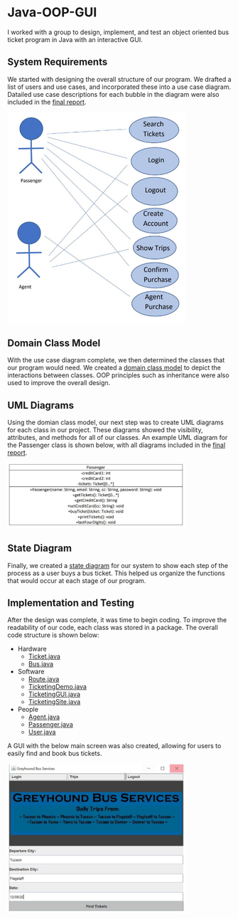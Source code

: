 # Java-OOP-GUI
I worked with a group to design, implement, and test an object oriented bus ticket program in Java with an interactive GUI.
## System Requirements
We started with designing the overall structure of our program. We drafted a list of users and use cases, and incorporated these into a use case diagram. Datailed use case descriptions for each bubble in the diagram were also included in the [final report](<Design Documents/Final_Report.pdf>).

<img src="Design Documents/use_case_diagram.JPG" width=400>

## Domain Class Model
With the use case diagram complete, we then determined the classes that our program would need. We created a [domain class model](<Design Documents/domain_class_model.JPG>) to depict the interactions between classes. OOP principles such as inheritance were also used to improve the overall design.

## UML Diagrams
Using the domian class model, our next step was to create UML diagrams for each class in our project. These diagrams showed the visibility, attributes, and methods for all of our classes. An example UML diagram for the Passenger class is shown below, with all diagrams included in the [final report](<Design Documents/Final_Report.pdf>).

<img src="Design Documents/uml_passenger.JPG" width=400>

## State Diagram
Finally, we created a [state diagram](<Design Documents/state_diagram.JPG>) for our system to show each step of the process as a user buys a bus ticket. This helped us organize the functions that would occur at each stage of our program.

## Implementation and Testing
After the design was complete, it was time to begin coding. To improve the readability of our code, each class was stored in a package. The overall code structure is shown below:
* Hardware
  - [Ticket.java](Code/hardware/Ticket.java)
  - [Bus.java](Code/hardware/Bus.java)
* Software
  - [Route.java](Code/software/Route.java)
  - [TicketingDemo.java](Code/software/TicketingDemo.java)
  - [TicketingGUI.java](Code/software/TicketingGUI.java)
  - [TicketingSite.java](Code/software/TicketingSite.java)
* People
  - [Agent.java](Code/people/Agent.java)
  - [Passenger.java](Code/people/Passenger.java)
  - [User.java](Code/people/User.java)

A GUI with the below main screen was also created, allowing for users to easily find and book bus tickets.

<img src="Design Documents/GUI.JPG" width=400>
